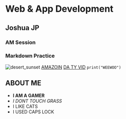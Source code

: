 # Web & App Development
## Joshua JP
### AM Session
### Markdown Practice
![desert_sunset](https://github.com/user-attachments/assets/6c080009-3935-4b5a-b3e0-918b91ede948)
[AMAZOIN](https://www.amazon.com/)
[DA TY VID](https://www.youtube.com/watch?v=eWRfhZUzrAc)
`print("WEEWOO")`
## ABOUT ME
- **I AM A GAMER**
- *I DONT TOUCH GRASS*
- I LIKE CATS
- I USED CAPS LOCK

